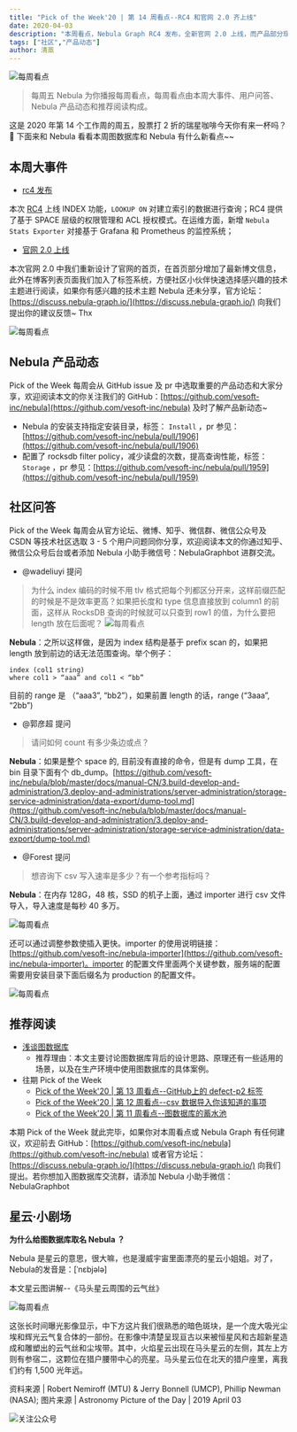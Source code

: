 ```yaml
---
title: "Pick of the Week'20 | 第 14 周看点--RC4 和官网 2.0 齐上线"
date: 2020-04-03
description: "本周看点，Nebula Graph RC4 发布，全新官网 2.0 上线，而产品部分现支持指定 Nebula 的安装目录，此外社区小伙伴对 index 也提出了一些疑问…"
tags: ["社区","产品动态"]
author: 清蒸
---
```


![每周看点](https://nebula-blog.azureedge.net/nebula-blog/PotW.png)

> 每周五 Nebula 为你播报每周看点，每周看点由本周大事件、用户问答、Nebula 产品动态和推荐阅读构成。

这是 2020 年第 14 个工作周的周五，股票打 2 折的瑞星咖啡今天你有来一杯吗？🌝 下面来和 Nebula 看看本周图数据库和 Nebula 有什么新看点~~

## 本周大事件

- [rc4 发布](https://nebula-graph.io/cn/posts/nebula-graph-rc4-release-note/)

本次 [RC4](https://github.com/vesoft-inc/nebula/releases/tag/v1.0.0-rc4) 上线 INDEX 功能，`LOOKUP ON` 对建立索引的数据进行查询；RC4 提供了基于 SPACE 层级的权限管理和 ACL 授权模式。在运维方面，新增 `Nebula Stats Exporter` 对接基于 Grafana 和 Prometheus 的监控系统；

- [官网 2.0 上线](https://nebula-graph.io/en/)

本次官网 2.0 中我们重新设计了官网的首页，在首页部分增加了最新博文信息，此外在博客列表页面我们加入了标签系统，方便社区小伙伴快速选择感兴趣的技术主题进行阅读，如果你有感兴趣的技术主题 Nebula 还未分享，官方论坛：[https://discuss.nebula-graph.io/](https://discuss.nebula-graph.io/) 向我们提出你的建议反馈~ Thx

![每周看点](https://nebula-blog.azureedge.net/nebula-blog/PotW201401.png)

## Nebula 产品动态

Pick of the Week 每周会从 GitHub issue 及 pr 中选取重要的产品动态和大家分享，欢迎阅读本文的你关注我们的 GitHub：[https://github.com/vesoft-inc/nebula](https://github.com/vesoft-inc/nebula) 及时了解产品新动态~


- Nebula 的安装支持指定安装目录，标签： `Install` ，pr 参见：[https://github.com/vesoft-inc/nebula/pull/1906](https://github.com/vesoft-inc/nebula/pull/1906)
- 配置了 rocksdb filter policy，减少读盘的次数，提高查询性能，标签： `Storage` ，pr 参见：[https://github.com/vesoft-inc/nebula/pull/1959](https://github.com/vesoft-inc/nebula/pull/1959)

## 社区问答

Pick of the Week 每周会从官方论坛、微博、知乎、微信群、微信公众号及 CSDN 等技术社区选取 3 - 5 个用户问题同你分享，欢迎阅读本文的你通过知乎、微信公众号后台或者添加 Nebula 小助手微信号：NebulaGraphbot 进群交流。

- @wadeliuyi 提问
> 为什么 index 编码的时候不用 tlv 格式把每个列都区分开来，这样前缀匹配的时候是不是效率更高？如果把长度和 type 信息直接放到 column1 的前面，这样从 RocksDB 查询的时候就可以只查到 row1 的值，为什么要把 length 放在后面呢？
> ![每周看点](https://nebula-blog.azureedge.net/nebula-blog/PotW201402.png)

**Nebula**：之所以这样做，是因为 index 结构是基于 prefix scan 的，如果把 length 放到前边的话无法范围查询。举个例子：

```
index (col1 string)
where col1 > “aaa” and col1 < “bb”
```
目前的 range 是 （“aaa3”, “bb2”），如果前置 length 的话，range (“3aaa”, “2bb”)

- @郭彦超 提问
> 请问如何 count 有多少条边或点？

**Nebula**：如果是整个 space 的, 目前没有直接的命令，但是有 dump 工具，在 bin 目录下面有个 db_dump。[https://github.com/vesoft-inc/nebula/blob/master/docs/manual-CN/3.build-develop-and-administration/3.deploy-and-administrations/server-administration/storage-service-administration/data-export/dump-tool.md](https://github.com/vesoft-inc/nebula/blob/master/docs/manual-CN/3.build-develop-and-administration/3.deploy-and-administrations/server-administration/storage-service-administration/data-export/dump-tool.md)

- @Forest 提问
> 想咨询下 csv 写入速率是多少？有一个参考指标吗？

**Nebula**：在内存 128G，48 核，SSD 的机子上面，通过 importer 进行 csv 文件导入，导入速度是每秒 40 多万。

![每周看点](https://nebula-blog.azureedge.net/nebula-blog/PotW201403.png)

还可以通过调整参数使插入更快。importer 的使用说明链接：[https://github.com/vesoft-inc/nebula-importer](https://github.com/vesoft-inc/nebula-importer)。importer 的配置文件里面两个关键参数，服务端的配置需要用安装目录下面后缀名为 production 的配置文件。

![每周看点](https://nebula-blog.azureedge.net/nebula-blog/PotW201404.png)

## 推荐阅读

- [浅谈图数据库](https://nebula-graph.io/cn/posts/review-on-graph-databases/)
  - 推荐理由：本文主要讨论图数据库背后的设计思路、原理还有一些适用的场景，以及在生产环境中使用图数据库的具体案例。
- 往期 Pick of the Week
  - [Pick of the Week'20 | 第 13 周看点--GitHub上的 defect-p2 标签](https://nebula-graph.io/cn/posts/nebula-graph-weekly-pickup-2020-03-27/)
  - [Pick of the Week'20 | 第 12 周看点--csv 数据导入你该知道的事项](https://nebula-graph.io/cn/posts/nebula-graph-weekly-pickup-2020-03-20/)
  - [Pick of the Week'20 | 第 11 周看点--图数据库的蓄水池](https://nebula-graph.io/cn/posts/nebula-graph-weekly-pickup-2020-03-13/)

本期 Pick of the Week 就此完毕，如果你对本周看点或 Nebula Graph 有任何建议，欢迎前去 GitHub：[https://github.com/vesoft-inc/nebula](https://github.com/vesoft-inc/nebula) 或者官方论坛：[https://discuss.nebula-graph.io/](https://discuss.nebula-graph.io/) 向我们提出。若你想加入图数据库交流群，请添加 Nebula 小助手微信：NebulaGraphbot

## 星云·小剧场

**为什么给图数据库取名 Nebula ？**

Nebula 是星云的意思，很大嘛，也是漫威宇宙里面漂亮的星云小姐姐。对了，Nebula的发音是：[ˈnɛbjələ]

本文星云图讲解--《马头星云周围的云气丝》

![每周看点](https://nebula-blog.azureedge.net/nebula-blog/PotW2014Nebula.png)

这张长时间曝光影像显示，中下方这片我们很熟悉的暗色斑块，是一个庞大吸光尘埃和辉光云气复合体的一部份。在影像中清楚呈现亘古以来被恒星风和古超新星造成和雕塑出的云气丝和尘埃带。其中，火焰星云出现在马头星云的左侧，其左上方则有参宿二，这颗位在猎户腰带中心的亮星。马头星云位在北天的猎户座里，离我们约有 1,500 光年远。

资料来源 | Robert Nemiroff (MTU) & Jerry Bonnell (UMCP), Phillip Newman (NASA);
图片来源 | Astronomy Picture of the Day | 2019 April 03

![关注公众号](https://nebula-blog.azureedge.net/nebula-blog/WeChatOffical.png)
